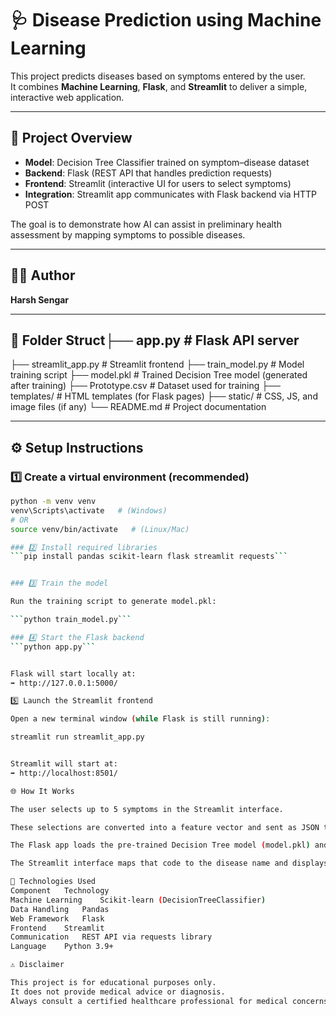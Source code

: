# 🩺 Disease Prediction using Machine Learning  

This project predicts diseases based on symptoms entered by the user.  
It combines **Machine Learning**, **Flask**, and **Streamlit** to deliver a simple, interactive web application.

---

## 📘 Project Overview

- **Model**: Decision Tree Classifier trained on symptom–disease dataset  
- **Backend**: Flask (REST API that handles prediction requests)  
- **Frontend**: Streamlit (interactive UI for users to select symptoms)  
- **Integration**: Streamlit app communicates with Flask backend via HTTP POST  

The goal is to demonstrate how AI can assist in preliminary health assessment by mapping symptoms to possible diseases.

---

## 👨‍💻 Author
**Harsh Sengar**

---

## 🧩 Folder Struct├── app.py # Flask API server
├── streamlit_app.py # Streamlit frontend
├── train_model.py # Model training script
├── model.pkl # Trained Decision Tree model (generated after training)
├── Prototype.csv # Dataset used for training
├── templates/ # HTML templates (for Flask pages)
├── static/ # CSS, JS, and image files (if any)
└── README.md # Project documentation

---

## ⚙️ Setup Instructions

### 1️⃣ Create a virtual environment (recommended)
```bash
python -m venv venv
venv\Scripts\activate   # (Windows)
# OR
source venv/bin/activate   # (Linux/Mac)

### 2️⃣ Install required libraries
```pip install pandas scikit-learn flask streamlit requests```


### 3️⃣ Train the model

Run the training script to generate model.pkl:

```python train_model.py```

### 4️⃣ Start the Flask backend
```python app.py```


Flask will start locally at:
➡️ http://127.0.0.1:5000/

5️⃣ Launch the Streamlit frontend

Open a new terminal window (while Flask is still running):

streamlit run streamlit_app.py


Streamlit will start at:
➡️ http://localhost:8501/

🌐 How It Works

The user selects up to 5 symptoms in the Streamlit interface.

These selections are converted into a feature vector and sent as JSON to the Flask /predict API.

The Flask app loads the pre-trained Decision Tree model (model.pkl) and predicts a disease code.

The Streamlit interface maps that code to the disease name and displays it, along with a warning to consult a doctor.

🧠 Technologies Used
Component	Technology
Machine Learning	Scikit-learn (DecisionTreeClassifier)
Data Handling	Pandas
Web Framework	Flask
Frontend	Streamlit
Communication	REST API via requests library
Language	Python 3.9+

⚠️ Disclaimer

This project is for educational purposes only.
It does not provide medical advice or diagnosis.
Always consult a certified healthcare professional for medical concerns.

